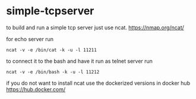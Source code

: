 # simple-tcpserver

to build and run a simple tcp server just use ncat. https://nmap.org/ncat/

for echo server run

	ncat -v -e /bin/cat -k -u -l 11211

to connect it to the bash and have it run as telnet server run

	ncat -v -e /bin/bash -k -u -l 11212

if you do not want to install ncat use the dockerized versions in docker hub https://hub.docker.com/

	

